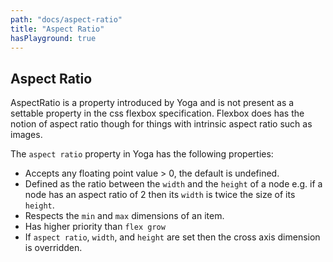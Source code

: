 ```yaml
---
path: "docs/aspect-ratio"
title: "Aspect Ratio"
hasPlayground: true
---
```


## Aspect Ratio

AspectRatio is a property introduced by Yoga and is not present as a settable
property in the css flexbox specification. Flexbox does has the notion of
aspect ratio though for things with intrinsic aspect ratio such as images.

The `aspect ratio` property in Yoga has the following properties:

- Accepts any floating point value > 0, the default is undefined.
- Defined as the ratio between the `width` and the `height` of a node e.g. if a node has an aspect ratio of 2 then its `width` is twice the size of its `height`.
- Respects the `min` and `max` dimensions of an item.
- Has higher priority than `flex grow`
- If `aspect ratio`, `width`, and `height` are set then the cross axis dimension is overridden.

<controls prop="aspectRatio"></controls>

